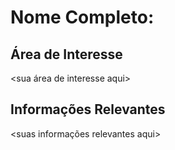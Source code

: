 # Nome Completo: <seu nome aqui>

## Área de Interesse
<sua área de interesse aqui>

## Informações Relevantes
<suas informações relevantes aqui>
